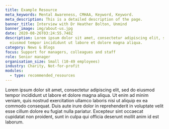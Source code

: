```yaml
---
title: Example Resource
meta_keywords: Mental Awareness, CMHAA, Keyword, Keyword.
meta_description: This is a detailed description of the page.
banner_title: Interview with Dr Heather Bolton, Unmind
banner_image: img/about-us.jpg
date: 2020-08-26T03:24:55.748Z
description: Lorem ipsum dolor sit amet, consectetur adipiscing elit, sed do
  eiusmod tempor incididunt ut labore et dolore magna aliqua.
category: News & Blogs
focus: Support for managers, colleagues and staff
role: Senior manager
organisation_size: Small (10-49 employees)
industry: Charity, Not-for-profit
modules:
  - type: recommended_resources
---
```

Lorem ipsum dolor sit amet, consectetur adipiscing elit, sed do eiusmod tempor incididunt ut labore et dolore magna aliqua. Ut enim ad minim veniam, quis nostrud exercitation ullamco laboris nisi ut aliquip ex ea commodo consequat. Duis aute irure dolor in reprehenderit in voluptate velit esse cillum dolore eu fugiat nulla pariatur. Excepteur sint occaecat cupidatat non proident, sunt in culpa qui officia deserunt mollit anim id est laborum.